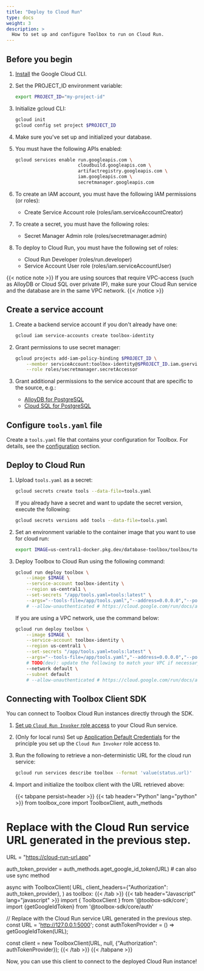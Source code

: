 ```yaml
---
title: "Deploy to Cloud Run"
type: docs
weight: 3
description: >
  How to set up and configure Toolbox to run on Cloud Run.
---
```



## Before you begin

1. [Install](https://cloud.google.com/sdk/docs/install) the Google Cloud CLI.

1. Set the PROJECT_ID environment variable:

    ```bash
    export PROJECT_ID="my-project-id"
    ```

1. Initialize gcloud CLI:

    ```bash
    gcloud init
    gcloud config set project $PROJECT_ID
    ```

1. Make sure you've set up and initialized your database.

1. You must have the following APIs enabled:

    ```bash
    gcloud services enable run.googleapis.com \
                           cloudbuild.googleapis.com \
                           artifactregistry.googleapis.com \
                           iam.googleapis.com \
                           secretmanager.googleapis.com

    ```

1. To create an IAM account, you must have the following IAM permissions (or
   roles):
    - Create Service Account role (roles/iam.serviceAccountCreator)

1. To create a secret, you must have the following roles:
    - Secret Manager Admin role (roles/secretmanager.admin)

1. To deploy to Cloud Run, you must have the following set of roles:
    - Cloud Run Developer (roles/run.developer)
    - Service Account User role (roles/iam.serviceAccountUser)

{{< notice note >}}
If you are using sources that require VPC-access (such as
AlloyDB or Cloud SQL over private IP), make sure your Cloud Run service and the
database are in the same VPC network.
{{< /notice >}}

## Create a service account

1. Create a backend service account if you don't already have one:

    ```bash
    gcloud iam service-accounts create toolbox-identity
    ```

1. Grant permissions to use secret manager:

    ```bash
    gcloud projects add-iam-policy-binding $PROJECT_ID \
        --member serviceAccount:toolbox-identity@$PROJECT_ID.iam.gserviceaccount.com \
        --role roles/secretmanager.secretAccessor
    ```

1. Grant additional permissions to the service account that are specific to the
   source, e.g.:
    - [AlloyDB for PostgreSQL](../resources/sources/alloydb-pg.md#iam-permissions)
    - [Cloud SQL for PostgreSQL](../resources/sources/cloud-sql-pg.md#iam-permissions)

## Configure `tools.yaml` file

Create a `tools.yaml` file that contains your configuration for Toolbox. For
details, see the
[configuration](../resources/sources/)
section.

## Deploy to Cloud Run

1. Upload `tools.yaml` as a secret:

    ```bash
    gcloud secrets create tools --data-file=tools.yaml
    ```

    If you already have a secret and want to update the secret version, execute
    the following:

    ```bash
    gcloud secrets versions add tools --data-file=tools.yaml
    ```

1. Set an environment variable to the container image that you want to use for
   cloud run:

    ```bash
    export IMAGE=us-central1-docker.pkg.dev/database-toolbox/toolbox/toolbox:latest
    ```

1. Deploy Toolbox to Cloud Run using the following command:

    ```bash
    gcloud run deploy toolbox \
        --image $IMAGE \
        --service-account toolbox-identity \
        --region us-central1 \
        --set-secrets "/app/tools.yaml=tools:latest" \
        --args="--tools-file=/app/tools.yaml","--address=0.0.0.0","--port=8080"
        # --allow-unauthenticated # https://cloud.google.com/run/docs/authenticating/public#gcloud
    ```

    If you are using a VPC network, use the command below:

    ```bash
    gcloud run deploy toolbox \
        --image $IMAGE \
        --service-account toolbox-identity \
        --region us-central1 \
        --set-secrets "/app/tools.yaml=tools:latest" \
        --args="--tools-file=/app/tools.yaml","--address=0.0.0.0","--port=8080" \
        # TODO(dev): update the following to match your VPC if necessary
        --network default \
        --subnet default
        # --allow-unauthenticated # https://cloud.google.com/run/docs/authenticating/public#gcloud
    ```

## Connecting with Toolbox Client SDK

You can connect to Toolbox Cloud Run instances directly through the SDK.

1. [Set up `Cloud Run Invoker` role
   access](https://cloud.google.com/run/docs/securing/managing-access#service-add-principals)
   to your Cloud Run service.

1. (Only for local runs) Set up [Application Default
   Credentials](https://cloud.google.com/docs/authentication/set-up-adc-local-dev-environment)
   for the principle you set up the `Cloud Run Invoker` role access to.

1. Run the following to retrieve a non-deterministic URL for the cloud run service:

    ```bash
    gcloud run services describe toolbox --format 'value(status.url)'
    ```

1. Import and initialize the toolbox client with the URL retrieved above:

    {{< tabpane persist=header >}}
{{< tab header="Python" lang="python" >}}
from toolbox_core import ToolboxClient, auth_methods

# Replace with the Cloud Run service URL generated in the previous step.
URL = "https://cloud-run-url.app"

auth_token_provider = auth_methods.aget_google_id_token(URL) # can also use sync method

async with ToolboxClient(
    URL,
    client_headers={"Authorization": auth_token_provider},
) as toolbox:
{{< /tab >}}
{{< tab header="Javascript" lang="javascript" >}}
import { ToolboxClient } from '@toolbox-sdk/core';
import {getGoogleIdToken} from '@toolbox-sdk/core/auth'

// Replace with the Cloud Run service URL generated in the previous step.
const URL = 'http://127.0.0.1:5000';
const authTokenProvider = () => getGoogleIdToken(URL);

const client = new ToolboxClient(URL, null, {"Authorization": authTokenProvider});
{{< /tab >}}
{{< /tabpane >}}


Now, you can use this client to connect to the deployed Cloud Run instance!
